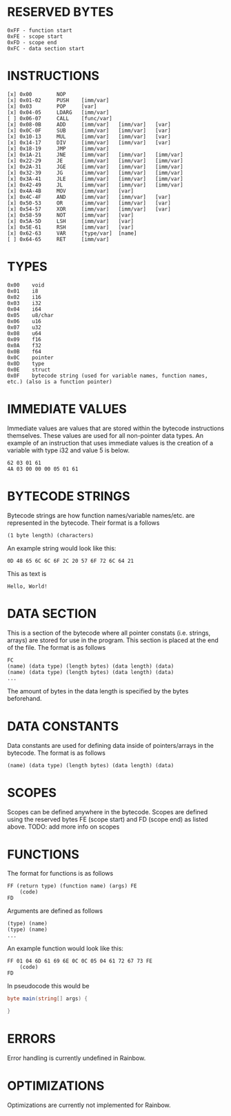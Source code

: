 # RESERVED BYTES
```
0xFF - function start
0xFE - scope start
0xFD - scope end
0xFC - data section start
```

# INSTRUCTIONS

```
[x] 0x00        NOP
[x] 0x01-02     PUSH    [imm/var]
[x] 0x03        POP     [var]
[x] 0x04-05     LDARG   [imm/var]
[ ] 0x06-07     CALL    [func/var]
[x] 0x08-0B     ADD     [imm/var]   [imm/var]   [var]
[x] 0x0C-0F     SUB     [imm/var]   [imm/var]   [var]
[x] 0x10-13     MUL     [imm/var]   [imm/var]   [var]
[x] 0x14-17     DIV     [imm/var]   [imm/var]   [var]
[x] 0x18-19     JMP     [imm/var]
[x] 0x1A-21     JNE     [imm/var]   [imm/var]   [imm/var]
[x] 0x22-29     JE      [imm/var]   [imm/var]   [imm/var]
[x] 0x2A-31     JGE     [imm/var]   [imm/var]   [imm/var]
[x] 0x32-39     JG      [imm/var]   [imm/var]   [imm/var]
[x] 0x3A-41     JLE     [imm/var]   [imm/var]   [imm/var]
[x] 0x42-49     JL      [imm/var]   [imm/var]   [imm/var]
[x] 0x4A-4B     MOV     [imm/var]   [var]
[x] 0x4C-4F     AND     [imm/var]   [imm/var]   [var]
[x] 0x50-53     OR      [imm/var]   [imm/var]   [var]
[x] 0x54-57     XOR     [imm/var]   [imm/var]   [var]
[x] 0x58-59     NOT     [imm/var]   [var]
[x] 0x5A-5D     LSH     [imm/var]   [var]
[x] 0x5E-61     RSH     [imm/var]   [var]
[x] 0x62-63     VAR     [type/var]  [name]
[ ] 0x64-65     RET     [imm/var]
```

# TYPES

```
0x00	void
0x01	i8
0x02	i16
0x03	i32
0x04	i64
0x05	u8/char
0x06	u16
0x07	u32
0x08	u64
0x09	f16
0x0A	f32
0x0B	f64
0x0C	pointer
0x0D	type
0x0E	struct
0x0F	bytecode string (used for variable names, function names, etc.) (also is a function pointer)
```

# IMMEDIATE VALUES
Immediate values are values that are stored within the bytecode instructions themselves. These values are used for all non-pointer data types.
An example of an instruction that uses immediate values is the creation of a variable with type i32 and value 5 is below.
```
62 03 01 61
4A 03 00 00 00 05 01 61
```

# BYTECODE STRINGS
Bytecode strings are how function names/variable names/etc. are represented in the bytecode.
Their format is a follows
```
(1 byte length) (characters)
```
An example string would look like this:
```
0D 48 65 6C 6C 6F 2C 20 57 6F 72 6C 64 21
```
This as text is
```
Hello, World!
```

# DATA SECTION
This is a section of the bytecode where all pointer constats (i.e. strings, arrays) are stored for use in the program.
This section is placed at the end of the file.
The format is as follows
```
FC
(name) (data type) (length bytes) (data length) (data)
(name) (data type) (length bytes) (data length) (data)
...
```
The amount of bytes in the data length is specified by the bytes beforehand.

# DATA CONSTANTS
Data constants are used for defining data inside of pointers/arrays in the bytecode.
The format is as follows
```
(name) (data type) (length bytes) (data length) (data)
```

# SCOPES
Scopes can be defined anywhere in the bytecode. Scopes are defined using the reserved bytes FE (scope start) and FD (scope end) as listed above.
TODO: add more info on scopes

# FUNCTIONS
The format for functions is as follows
```
FF (return type) (function name) (args) FE
    (code)
FD
```
Arguments are defined as follows
```
(type) (name)
(type) (name)
...
```
An example function would look like this:
```
FF 01 04 6D 61 69 6E 0C 0C 05 04 61 72 67 73 FE
    (code)
FD
```
In pseudocode this would be
```cs
byte main(string[] args) {

}
```

# ERRORS
Error handling is currently undefined in Rainbow.

# OPTIMIZATIONS
Optimizations are currently not implemented for Rainbow.